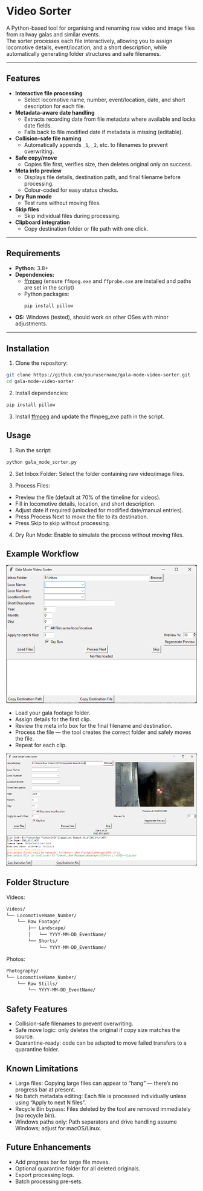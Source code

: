 # Video Sorter

A Python-based tool for organising and renaming raw video and image files from railway galas and similar events.  
The sorter processes each file interactively, allowing you to assign locomotive details, event/location, and a short description, while automatically generating folder structures and safe filenames.

---

## Features

- **Interactive file processing**
  - Select locomotive name, number, event/location, date, and short description for each file.
- **Metadata-aware date handling**
  - Extracts recording date from file metadata where available and locks date fields.
  - Falls back to file modified date if metadata is missing (editable).
- **Collision-safe file naming**
  - Automatically appends `_1`, `_2`, etc. to filenames to prevent overwriting.
- **Safe copy/move**
  - Copies file first, verifies size, then deletes original only on success.
- **Meta info preview**
  - Displays file details, destination path, and final filename before processing.
  - Colour-coded for easy status checks.
- **Dry Run mode**
  - Test runs without moving files.
- **Skip files**
  - Skip individual files during processing.
- **Clipboard integration**
  - Copy destination folder or file path with one click.

---

## Requirements

- **Python:** 3.8+
- **Dependencies:**
  - [ffmpeg](https://ffmpeg.org/) (ensure `ffmpeg.exe` and `ffprobe.exe` are installed and paths are set in the script)
  - Python packages:
    ```bash
    pip install pillow
    ```
- **OS:** Windows (tested), should work on other OSes with minor adjustments.

---

## Installation

1. Clone the repository:
```bash
git clone https://github.com/yourusername/gala-mode-video-sorter.git
cd gala-mode-video-sorter
```

2. Install dependencies:

```bash
pip install pillow
```

3. Install [ffmpeg](https://ffmpeg.org/download.html) and update the ffmpeg_exe path in the script.

## Usage 

1. Run the script:

```bash
python gala_mode_sorter.py
```

2. Set Inbox Folder:
Select the folder containing raw video/image files.

3. Process Files:
- Preview the file (default at 70% of the timeline for videos).
- Fill in locomotive details, location, and short description.
- Adjust date if required (unlocked for modified date/manual entries).
- Press Process Next to move the file to its destination.
- Press Skip to skip without processing.

4. Dry Run Mode:
Enable to simulate the process without moving files.

## Example Workflow 

![Main Interface](images/screenshot-main-ui.png)

- Load your gala footage folder.
- Assign details for the first clip.
- Review the meta info box for the final filename and destination.
- Process the file — the tool creates the correct folder and safely moves the file.
- Repeat for each clip.

![Meta Info Box](images/screenshot-meta-box.png)

## Folder Structure 

Videos:

```markdown
Videos/
└── LocomotiveName_Number/
    └── Raw Footage/
        ├── Landscape/
        │   └── YYYY-MM-DD_EventName/
        └── Shorts/
            └── YYYY-MM-DD_EventName/
```

Photos: 

```markdown
Photography/
└── LocomotiveName_Number/
    └── Raw Stills/
        └── YYYY-MM-DD_EventName/
```

## Safety Features

- Collision-safe filenames to prevent overwriting.
- Safe move logic: only deletes the original if copy size matches the source.
- Quarantine-ready: code can be adapted to move failed transfers to a quarantine folder.

## Known Limitations

- Large files: Copying large files can appear to “hang” — there’s no progress bar at present.
- No batch metadata editing: Each file is processed individually unless using “Apply to next N files”.
- Recycle Bin bypass: Files deleted by the tool are removed immediately (no recycle bin).
- Windows paths only: Path separators and drive handling assume Windows; adjust for macOS/Linux.


## Future Enhancements 

- Add progress bar for large file moves.
- Optional quarantine folder for all deleted originals.
- Export processing logs.
- Batch processing pre-sets.